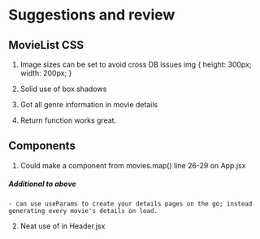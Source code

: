 # Suggestions and review

## MovieList CSS

1. Image sizes can be set to avoid cross DB issues
    img {
        height: 300px;
        width: 200px;
    }

2. Solid use of box shadows
3. Got all genre information in movie details
4. Return function works great.

## Components 

1. Could make a component from movies.map() line 26-29 on App.jsx
##### Additional to above
    - can use useParams to create your details pages on the go; instead generating every movie's details on load.  

2. Neat use of <RingLoader/> in Header.jsx







